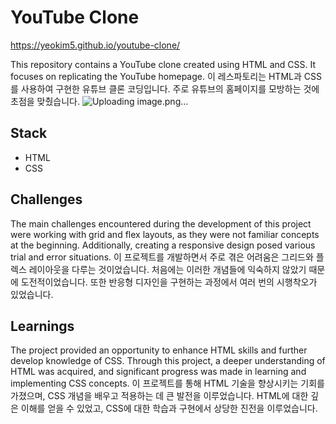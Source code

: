 # YouTube Clone 
https://yeokim5.github.io/youtube-clone/

This repository contains a YouTube clone created using HTML and CSS. It focuses on replicating the YouTube homepage.
이 레스파토리는 HTML과 CSS를 사용하여 구현한 유튜브 클론 코딩입니다. 주로 유튜브의 홈페이지를 모방하는 것에 초점을 맞췄습니다.
![Uploading image.png…]()



## Stack

- HTML
- CSS

## Challenges

The main challenges encountered during the development of this project were working with grid and flex layouts, as they were not familiar concepts at the beginning. Additionally, creating a responsive design posed various trial and error situations.
이 프로젝트를 개발하면서 주로 겪은 어려움은 그리드와 플렉스 레이아웃을 다루는 것이었습니다. 처음에는 이러한 개념들에 익숙하지 않았기 때문에 도전적이었습니다. 또한 반응형 디자인을 구현하는 과정에서 여러 번의 시행착오가 있었습니다.

## Learnings

The project provided an opportunity to enhance HTML skills and further develop knowledge of CSS. Through this project, a deeper understanding of HTML was acquired, and significant progress was made in learning and implementing CSS concepts.
이 프로젝트를 통해 HTML 기술을 향상시키는 기회를 가졌으며, CSS 개념을 배우고 적용하는 데 큰 발전을 이루었습니다. HTML에 대한 깊은 이해를 얻을 수 있었고, CSS에 대한 학습과 구현에서 상당한 진전을 이루었습니다.
